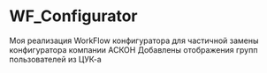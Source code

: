 WF_Configurator
===============

Моя реализация WorkFlow конфигуратора для частичной замены конфигуратора компании АСКОН
Добавлены отображения групп пользователей из ЦУК-а
